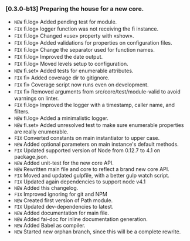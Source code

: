 ### [0.3.0-b13] Preparing the house for a new core.
- `NEW` ﬁ.log» Added pending test for module.
- `FIX` ﬁ.log» logger function was not receiving the ﬁ instance.
- `FIX` ﬁ.log» Changed «use» property with «show».
- `FIX` ﬁ.log» Added validations for properties on configuration files.
- `FIX` ﬁ.log» Change the separator used for function names.
- `FIX` ﬁ.log» Improved the date output.
- `FIX` ﬁ.log» Moved levels setup to configuration.
- `NEW` ﬁ.set» Added tests for enumerable attributes.
- `FIX` ﬁ» Added coverage dir to gitignore.
- `FIX` ﬁ» Coverage script now runs even on development.
- `FIX` ﬁ» Removed arguments from src/core/test/module-valid to avoid warnings on linter.
- `FIX` ﬁ.log» Improved the logger with a timestamp, caller name, and filters.
- `NEW` ﬁ.log» Added a minimalistic logger.
- `NEW` ﬁ.set» Added unresolved test to make sure enumerable properties are really enumerable.
- `FIX` Converted constants on main instantiator to upper case.
- `NEW` Added optional parameters on main instance's default methods.
- `FIX` Updated supported version of Node from 0.12.7 to 4.1 on package.json.
- `NEW` Added unit-test for the new core API.
- `NEW` Rewritten main file and core to reflect a brand new core API.
- `FIX` Moved and updated gulpfile, with a better gulp watch script.
- `FIX` Updated again dependencies to support node v4.1
- `NEW` Added this changelog.
- `FIX` Improved ignoring for git and NPM
- `NEW` Created first version of Path module.
- `FIX` Updated dev-dependencies to latest.
- `NEW` Added documentation for main file.
- `NEW` Added fai-doc for inline documentation generation.
- `NEW` Added Babel as compiler.
- `NEW` Started new orphan branch, since this will be a complete rewrite.
